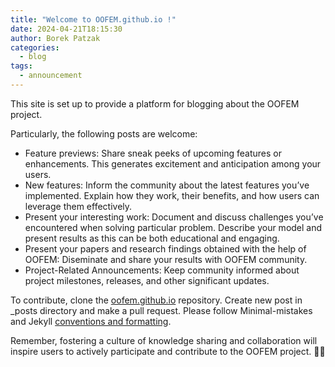 ```yaml
---
title: "Welcome to OOFEM.github.io !"
date: 2024-04-21T18:15:30
author: Borek Patzak
categories:
  - blog
tags:
  - announcement
---
```


This site is set up to provide a platform for blogging about the OOFEM project. 

Particularly, the following posts are welcome:
* Feature previews: Share sneak peeks of upcoming features or enhancements. This generates excitement and anticipation among your users.
* New features: Inform the community about the latest features you’ve implemented. Explain how they work, their benefits, and how users can leverage them effectively.
* Present your interesting work: Document and discuss challenges you’ve encountered when solving particular problem. Describe your model and present results as this can be
  both educational and engaging.
* Present your papers and research findings obtained with the help of OOFEM: Diseminate and share your results with OOFEM community.
* Project-Related Announcements: Keep community informed about project milestones, releases, and other significant updates.

To contribute, clone the [oofem.github.io](https://github.com/oofem/oofem.github.io) repository. Create new post in _posts directory and make a pull request. Please follow Minimal-mistakes and Jekyll [conventions and formatting](https://mmistakes.github.io/minimal-mistakes/docs/posts/).

Remember, fostering a culture of knowledge sharing and collaboration will inspire users to actively participate and contribute to the OOFEM project. 🌟📝


